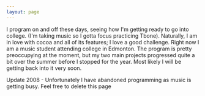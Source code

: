 ```yaml
---
layout: page
---
```




I program on and off these days, seeing how I'm getting ready to go into college. (I'm taking music so I gotta focus practicing Tbone). Naturally, I am in love with cocoa and all of its features; I love a good challenge. Right now I am a music student attending college in Edmonton. The program is pretty preoccupying at the moment, but my two main projects progressed quite a bit over the summer before I stopped for the year. Most likely I will be getting back into it very soon.

Update 2008 - Unfortunately I have abandoned programming as music is getting busy. Feel free to delete this page
